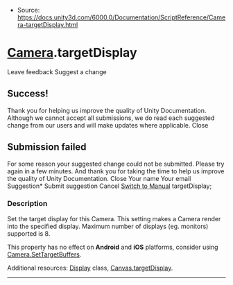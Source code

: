 * Source: https://docs.unity3d.com/6000.0/Documentation/ScriptReference/Camera-targetDisplay.html

#  [Camera](https://docs.unity3d.com/6000.0/Documentation/ScriptReference/Camera.html).targetDisplay
Leave feedback
Suggest a change
## Success!
Thank you for helping us improve the quality of Unity Documentation. Although we cannot accept all submissions, we do read each suggested change from our users and will make updates where applicable.
Close
## Submission failed
For some reason your suggested change could not be submitted. Please <a>try again</a> in a few minutes. And thank you for taking the time to help us improve the quality of Unity Documentation.
Close
Your name Your email Suggestion* Submit suggestion
Cancel
[Switch to Manual](https://docs.unity3d.com/6000.0/Documentation/Manual/class-Camera.html "Go to Camera Component in the Manual")
targetDisplay; 
### Description
Set the target display for this Camera.
This setting makes a Camera render into the specified display. Maximum number of displays (eg. monitors) supported is 8.  
  
This property has no effect on **Android** and **iOS** platforms, consider using [Camera.SetTargetBuffers](https://docs.unity3d.com/6000.0/Documentation/ScriptReference/Camera.SetTargetBuffers.html).  
  
Additional resources: [Display](https://docs.unity3d.com/6000.0/Documentation/ScriptReference/Display.html) class, [Canvas.targetDisplay](https://docs.unity3d.com/6000.0/Documentation/ScriptReference/Canvas-targetDisplay.html).
* * *

